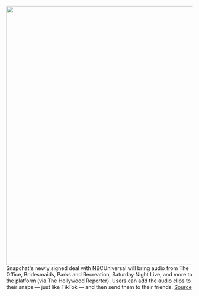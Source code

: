 <img src='https://cdn.vox-cdn.com/thumbor/1xSAtq4xsFlaG_R6S4E6uEWKfIA=/0x0:3840x2159/1200x800/filters:focal(1613x773:2227x1387)/cdn.vox-cdn.com/uploads/chorus_image/image/70074593/Snapchat_Sounds_x_NBCU.0.jpg' width='700px' /><br/>
Snapchat's newly signed deal with NBCUniversal will bring audio from The Office, Bridesmaids, Parks and Recreation, Saturday Night Live, and more to the platform (via The Hollywood Reporter). Users can add the audio clips to their snaps — just like TikTok — and then send them to their friends.
<a href='https://www.theverge.com/2021/11/1/22757095/snapchat-nbcuniversal-audio-office-snl-shrek-tiktok'> Source <a/>